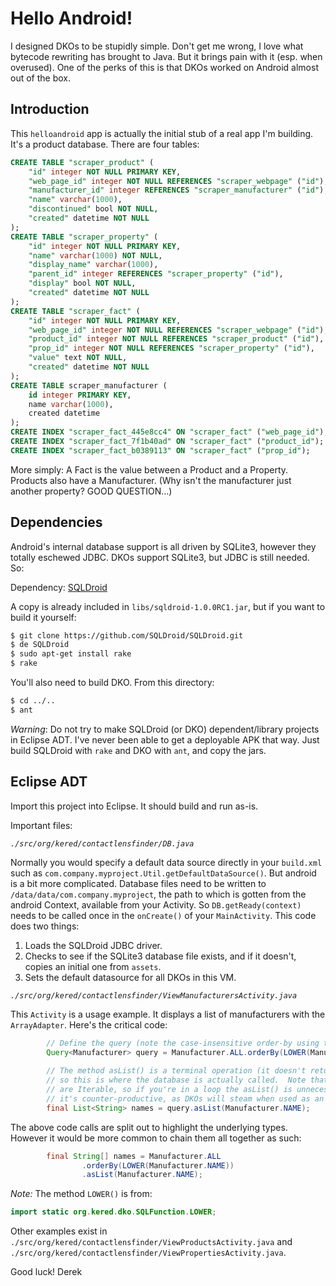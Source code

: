 Hello Android!
==============

I designed DKOs to be stupidly simple.  Don't get me wrong, I love what bytecode
rewriting has brought to Java.  But it brings pain with it (esp. when overused).  One 
of the perks of this is that DKOs worked on Android almost out of the box.

Introduction
------------

This `helloandroid` app is actually the initial stub of a real app I'm building.  It's
a product database.  There are four tables:

```sql
CREATE TABLE "scraper_product" (
    "id" integer NOT NULL PRIMARY KEY,
    "web_page_id" integer NOT NULL REFERENCES "scraper_webpage" ("id"),
    "manufacturer_id" integer REFERENCES "scraper_manufacturer" ("id"),
    "name" varchar(1000),
    "discontinued" bool NOT NULL,
    "created" datetime NOT NULL
);
CREATE TABLE "scraper_property" (
    "id" integer NOT NULL PRIMARY KEY,
    "name" varchar(1000) NOT NULL,
    "display_name" varchar(1000),
    "parent_id" integer REFERENCES "scraper_property" ("id"),
    "display" bool NOT NULL,
    "created" datetime NOT NULL
);
CREATE TABLE "scraper_fact" (
    "id" integer NOT NULL PRIMARY KEY,
    "web_page_id" integer NOT NULL REFERENCES "scraper_webpage" ("id"),
    "product_id" integer NOT NULL REFERENCES "scraper_product" ("id"),
    "prop_id" integer NOT NULL REFERENCES "scraper_property" ("id"),
    "value" text NOT NULL,
    "created" datetime NOT NULL
);
CREATE TABLE scraper_manufacturer (
    id integer PRIMARY KEY, 
    name varchar(1000), 
    created datetime
);
CREATE INDEX "scraper_fact_445e8cc4" ON "scraper_fact" ("web_page_id");
CREATE INDEX "scraper_fact_7f1b40ad" ON "scraper_fact" ("product_id");
CREATE INDEX "scraper_fact_b0389113" ON "scraper_fact" ("prop_id");
```

More simply:  A Fact is the value between a Product and a Property.  Products
also have a Manufacturer.  (Why isn't the manufacturer just another property?  GOOD QUESTION...)

Dependencies
------------

Android's internal database support is all driven by SQLite3, however they
totally eschewed JDBC.  DKOs support SQLite3, but JDBC is still needed. So:

Dependency: [SQLDroid](https://github.com/SQLDroid/SQLDroid)

A copy is already included in `libs/sqldroid-1.0.0RC1.jar`, but if you want
to build it yourself:

```bash
$ git clone https://github.com/SQLDroid/SQLDroid.git
$ de SQLDroid
$ sudo apt-get install rake
$ rake
```

You'll also need to build DKO.  From this directory:

```bash
$ cd ../..
$ ant
```

*Warning*: Do not try to make SQLDroid (or DKO) dependent/library projects in Eclipse ADT.  I've
never been able to get a deployable APK that way.  Just build SQLDroid with `rake` and DKO 
with `ant`, and copy the jars.

Eclipse ADT
-----------

Import this project into Eclipse.  It should build and run as-is.

Important files:

_`./src/org/kered/contactlensfinder/DB.java`_

Normally you would specify a default data source directly in your `build.xml` such as
`com.company.myproject.Util.getDefaultDataSource()`.  But android is a bit more 
complicated.  Database files need to be written to `/data/data/com.company.myproject`,
the path to which is gotten from the android Context, available from your Activity.  So
`DB.getReady(context)` needs to be called once in the `onCreate()` of your 
`MainActivity`.  This code does two things:

 1. Loads the SQLDroid JDBC driver.
 2. Checks to see if the SQLite3 database file exists, and if it doesn't, copies an initial one from `assets`.
 3. Sets the default datasource for all DKOs in this VM.

_`./src/org/kered/contactlensfinder/ViewManufacturersActivity.java`_

This `Activity` is a usage example.  It displays a list of manufacturers with the `ArrayAdapter`.  Here's 
the critical code:

```java
		// Define the query (note the case-insensitive order-by using the SQL LOWER() function).
		Query<Manufacturer> query = Manufacturer.ALL.orderBy(LOWER(Manufacturer.NAME));
		
		// The method asList() is a terminal operation (it doesn't return another query), 
		// so this is where the database is actually called.  Note that Query objects 
		// are Iterable, so if you're in a loop the asList() is unnecessary (in fact 
		// it's counter-productive, as DKOs will steam when used as an Iterable).
		final List<String> names = query.asList(Manufacturer.NAME);
```

The above code calls are split out to highlight the underlying types.  However it would be 
more common to chain them all together as such:

```java		
		final String[] names = Manufacturer.ALL
				.orderBy(LOWER(Manufacturer.NAME))
				.asList(Manufacturer.NAME);
```

*Note:* The method `LOWER()` is from:

```java
import static org.kered.dko.SQLFunction.LOWER;
```

Other examples exist in `./src/org/kered/contactlensfinder/ViewProductsActivity.java`
and `./src/org/kered/contactlensfinder/ViewPropertiesActivity.java`.

Good luck!
Derek
